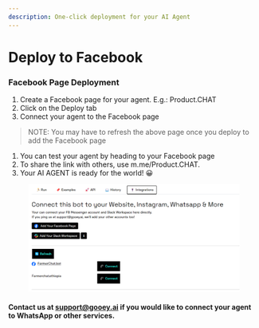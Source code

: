 ```yaml
---
description: One-click deployment for your AI Agent
---
```


# Deploy to Facebook

### Facebook Page Deployment <a href="#wfomsniy4dd6" id="wfomsniy4dd6"></a>

1. Create a Facebook page for your agent. E.g.: Product.CHAT
2. Click on the Deploy tab
3. Connect your agent to the Facebook page

> NOTE: You may have to refresh the above page once you deploy to add the Facebook page

1. You can test your agent by heading to your Facebook page
2. To share the link with others, use m.me/Product.CHAT.
3. Your AI AGENT is ready for the world! 😀

<figure><img src="../../.gitbook/assets/image (14).png" alt=""><figcaption></figcaption></figure>

#### Contact us at support@gooey.ai if you would like to connect your agent to WhatsApp or other services.&#x20;
